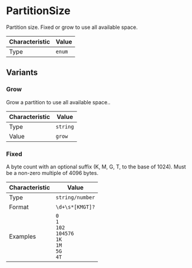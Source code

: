 <!-- THIS FILE IS AUTOMATICALLY GENERATED BY DOCBUILDER, DO NOT EDIT MANUALLY! -->

# PartitionSize

Partition size. Fixed or grow to use all available space.

| Characteristic | Value  |
| -------------- | ------ |
| Type           | `enum` |

## Variants

### Grow

Grow a partition to use all available space..

| Characteristic | Value    |
| -------------- | -------- |
| Type           | `string` |
| Value          | `grow`   |

### Fixed

A byte count with an optional suffix (K, M, G, T, to the base of 1024). Must be a non-zero multiple of 4096 bytes.

| Characteristic | Value                                                           |
| -------------- | --------------------------------------------------------------- |
| Type           | `string/number`                                                 |
| Format         | `\d+\s*[KMGT]?`                                                 |
| Examples       | `0`<br>`1`<br>`102`<br>`104576`<br>`1K`<br>`1M`<br>`5G`<br>`4T` |

